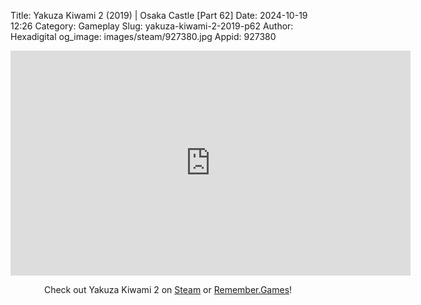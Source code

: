 Title: Yakuza Kiwami 2 (2019) | Osaka Castle [Part 62]
Date: 2024-10-19 12:26
Category: Gameplay
Slug: yakuza-kiwami-2-2019-p62
Author: Hexadigital
og_image: images/steam/927380.jpg
Appid: 927380

<center><iframe src="https://www.youtube.com/embed/K2tnl3k4ZUU?feature=oembed" allow="accelerometer; autoplay; encrypted-media; gyroscope; picture-in-picture" width="640" height="360" frameborder="0"></iframe>

Check out Yakuza Kiwami 2 on [Steam](https://store.steampowered.com/app/927380/?curator_clanid=34633900) or [Remember.Games](https://remember.games/game/344/yakuza-kiwami-2/)!</center>